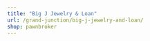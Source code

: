 ```yaml
---
title: "Big J Jewelry & Loan"
url: /grand-junction/big-j-jewelry-and-loan/
shop: pawnbroker
---
```

